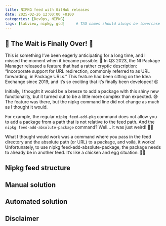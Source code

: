 ```yaml
---
title: NIPKG feed with GitHub releases
date: 2025-02-26 12:00:00 +0100
categories: [DevOps, NIPKG]
tags: [labview, nipkg, gcd]     # TAG names should always be lowercase
---
```

## 🎉 The Wait is Finally Over! 🎉

This is something I’ve been eagerly anticipating for a long time, and I missed the moment when it became possible. 🙌
In Q3 2023, the NI Package Manager released a feature that had a rather cryptic description: “Incorporate support for URL redirection, commonly referred to as URL forwarding, in Package URLs.” This feature had been sitting on the Idea Exchange since 2019, and it’s so exciting that it’s finally been developed! 😍

Initially, I thought it would be a breeze to add a package with this shiny new functionality, but it turned out to be a little more complex than expected. 😅 The feature was there, but the nipkg command line did not change as much as I thought it would.

For example, the regular `nipkg feed-add-pkg` command does not allow you to add a package from a path that is not relative to the feed path. And the `nipkg feed-add-absolute-package` command? Well... it was just weird! 🤷‍♂️

What I thought would work was a command where you pass in the feed directory and the absolute path (or URL) to a package, and voilà, it works! Unfortunately, to use nipkg feed-add-absolute-package, the package needs to already be in another feed. It’s like a chicken and egg situation. 🐣🥚

## Nipkg feed structure

## Manual solution

## Automated solution

## Disclaimer
